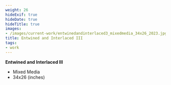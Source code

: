 ```yaml
---
weight: 26
hideExif: true
hideDate: true
hideTitle: true
images:
- /images/current-work/entwinedandinterlaced3_mixedmedia_34x26_2023.jpg
title: Entwined and Interlaced III
tags:
- work
---
```

**Entwined and Interlaced III**
- Mixed Media
- 34x26 (inches)